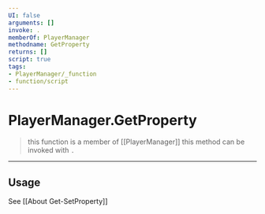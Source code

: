 ```yaml
---
UI: false
arguments: []
invoke: .
memberOf: PlayerManager
methodname: GetProperty
returns: []
script: true
tags:
- PlayerManager/_function
- function/script
---
```

# PlayerManager.GetProperty
> this function is a member of [[PlayerManager]]
> this method can be invoked with `.`
-----
## Usage
See [[About Get-SetProperty]]
